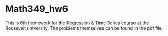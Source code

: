 # Math349_hw6
This is 6th homework for the Regression &amp; Time Series course at the Roosevelt university. The problems themselves
can be found in the pdf file. 
